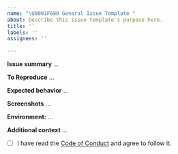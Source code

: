 ```yaml
---
name: "\U0001F680 General Issue Template "
about: Describe this issue template's purpose here.
title: ''
labels: ''
assignees: ''

---
```


**Issue summary**
...

**To Reproduce**
...

**Expected behavior**
...

**Screenshots**
...

**Environment:**
...

**Additional context**
...


- [ ] I have read the [Code of Conduct](https://github.com/ossd-s25/Meowtivation/blob/main/CODE_OF_CONDUCT.md) and agree to follow it.
